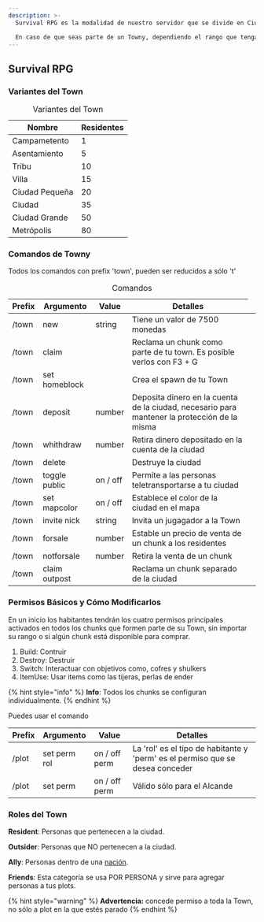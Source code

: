 ```yaml
---
description: >-
  ​Survival RPG es la modalidad de nuestro servidor que se divide en Ciudades. Cada ciudad, es un Towny

  En caso de que seas parte de un Towny, dependiendo el rango que tengas en la misma, tendrás acceso a más o a menos comandos. Los comandos de Town funcionan para todo tipo de Town, sus variantes dependen siempre de la cantidad de residentes que tenga
---
```

## Survival RPG

### Variantes del Town

<table>
<!-- ! Caption no es Reconocido por GitBook -->
  <caption>Variantes del Town</caption>
  <thead>
    <tr>
      <th>Nombre</th>
      <th>Residentes</th>
    </tr>
  </thead>
  <tbody>
    <tr>
      <td>Campametento</td>
      <td>1</td>
    </tr>
    <tr>
      <td>Asentamiento</td>
      <td>5</td>
    </tr>
    <tr>
      <td>Tribu</td>
      <td>10</td>
    </tr>
    <tr>
      <td>Villa</td>
      <td>15</td>
    </tr>
    <tr>
      <td>Ciudad Pequeña</td>
      <td>20</td>
    </tr>
    <tr>
      <td>Ciudad</td>
      <td>35</td>
    </tr>
    <tr>
      <td>Ciudad Grande</td>
      <td>50</td>
    </tr>
    <tr>
      <td>Metrópolis</td>
      <td>80</td>
    </tr>
  </tbody>
</table>

### Comandos de Towny

Todos los comandos con prefix 'town', pueden ser reducidos a sólo 't'

<table>
<!-- ! Caption no es Reconocido por GitBook -->
  <caption>Comandos</caption>
  <thead>
    <tr>
      <th>Prefix</th>
      <th>Argumento</th>
      <th>Value</th>
      <th>Detalles</th>
    </tr>
  </thead>
  <tbody>
    <tr>
      <td>/town</td>
      <td>new</td>
      <td>string</td>
      <td>Tiene un valor de 7500 monedas</td>
    </tr>
    <tr>
      <td>/town</td>
      <td>claim</td>
      <td></td>
      <td>Reclama un chunk como parte de tu town. Es posible verlos con F3 + G</td>
      <!-- TODO Estaría bien mejorar el plugin para que muestre la zona reclamada -->
    </tr>
    <tr>
      <td>/town</td>
      <td>set homeblock</td>
      <td></td>
      <td>Crea el spawn de tu Town</td>
    </tr>
    <tr>
      <td>/town</td>
      <td>deposit</td>
      <td>number</td>
      <td>Deposita dinero en la cuenta de la ciudad, necesario para mantener la protección de la misma</td>
    </tr>
    <tr>
      <td>/town</td>
      <td>whithdraw</td>
      <td>number</td>
      <td>Retira dinero depositado en la cuenta de la ciudad<td>
    </tr>
    <tr>
      <td>/town</td>
      <td>delete</td>
      <td></td>
      <td>Destruye la ciudad<td>
    </tr>
    <tr>
      <td>/town</td>
      <td>toggle public</td>
      <td>on / off</td>
      <td>Permite a las personas teletransportarse a tu ciudad<td>
    </tr>
    <tr>
      <td>/town</td>
      <td>set mapcolor</td>
      <td>on / off</td>
      <td>Establece el color de la ciudad en el mapa<td>
    </tr>
    <tr>
      <td>/town</td>
      <td>invite nick</td>
      <td>string</td>
      <td>Invita un jugagador a la Town<td>
    </tr>
    <tr>
      <td>/town</td>
      <td>forsale</td>
      <td>number</td>
      <td>Estable un precio de venta de un chunk a los residentes<td>
    </tr>
    <tr>
      <td>/town</td>
      <td>notforsale</td>
      <td>number</td>
      <td>Retira la venta de un chunk<td>
    </tr>
    <tr>
      <td>/town</td>
      <td>claim outpost</td>
      <td></td>
      <td>Reclama un chunk separado de la ciudad<td>
    </tr>
  </tbody>
</table>


### Permisos Básicos y Cómo Modificarlos

En un inicio los habitantes tendrán los cuatro permisos principales activados en todos los chunks que formen parte de su Town, sin importar su rango o si algún chunk está disponible para comprar. 

1. Build: Contruir
2. Destroy: Destruir
3. Switch: Interactuar con objetivos como, cofres y shulkers
4. ItemUse: Usar items como las tijeras, perlas de ender
 
{% hint style="info" %}
**Info**: Todos los chunks se configuran individualmente.
{% endhint %}

Puedes usar el comando
<table>
  <thead>
    <tr>
      <th>Prefix</th>
      <th>Argumento</th>
      <th>Value</th>
      <th>Detalles</th>
    </tr>
  </thead>
  <tbody>
    <tr>
      <td>/plot</td>
      <td>set perm rol</td>
      <td>on / off perm</td>
      <td>La 'rol' es el tipo de habitante y 'perm' es el permiso que se desea conceder</td>
    </tr>
    <tr>
      <td>/plot</td>
      <td>set perm</td>
      <td>on / off perm</td>
      <td>Válido sólo para el Alcande</td>
    </tr>
  </tbody>
</table>

### Roles del Town

**Resident**: Personas que pertenecen a la ciudad.

**Outsider**: Personas que NO pertenecen a la ciudad.

**Ally**: Personas dentro de una [nación](.gitbook/assets/category/guide/towny/details/nations.md).

**Friends**: Esta categoría se usa POR PERSONA y sirve para agregar personas a tus plots. 

{% hint style="warning" %}
**Advertencia:** concede permiso a toda la Town, no sólo a plot en la que estés parado
{% endhint %}
